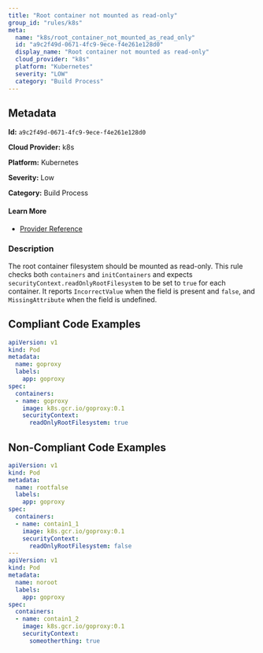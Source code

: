 ```yaml
---
title: "Root container not mounted as read-only"
group_id: "rules/k8s"
meta:
  name: "k8s/root_container_not_mounted_as_read_only"
  id: "a9c2f49d-0671-4fc9-9ece-f4e261e128d0"
  display_name: "Root container not mounted as read-only"
  cloud_provider: "k8s"
  platform: "Kubernetes"
  severity: "LOW"
  category: "Build Process"
---
```

## Metadata

**Id:** `a9c2f49d-0671-4fc9-9ece-f4e261e128d0`

**Cloud Provider:** k8s

**Platform:** Kubernetes

**Severity:** Low

**Category:** Build Process

#### Learn More

 - [Provider Reference](https://kubernetes.io/docs/tasks/configure-pod-container/security-context/)

### Description

 The root container filesystem should be mounted as read-only. This rule checks both `containers` and `initContainers` and expects `securityContext.readOnlyRootFilesystem` to be set to `true` for each container. It reports `IncorrectValue` when the field is present and `false`, and `MissingAttribute` when the field is undefined.


## Compliant Code Examples
```yaml
apiVersion: v1
kind: Pod
metadata:
  name: goproxy
  labels:
    app: goproxy
spec:
  containers:
  - name: goproxy
    image: k8s.gcr.io/goproxy:0.1
    securityContext:
      readOnlyRootFilesystem: true

```
## Non-Compliant Code Examples
```yaml
apiVersion: v1
kind: Pod
metadata:
  name: rootfalse
  labels:
    app: goproxy
spec:
  containers:
  - name: contain1_1
    image: k8s.gcr.io/goproxy:0.1
    securityContext:
      readOnlyRootFilesystem: false
---
apiVersion: v1
kind: Pod
metadata:
  name: noroot
  labels:
    app: goproxy
spec:
  containers:
  - name: contain1_2
    image: k8s.gcr.io/goproxy:0.1
    securityContext:
      someotherthing: true
```